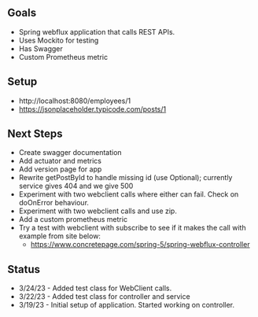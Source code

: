 
## Goals
* Spring webflux application that calls REST APIs.  
* Uses Mockito for testing
* Has Swagger
* Custom Prometheus metric

## Setup
* http://localhost:8080/employees/1
* https://jsonplaceholder.typicode.com/posts/1

## Next Steps
* Create swagger documentation
* Add actuator and metrics
* Add version page for app
* Rewrite getPostById to handle missing id (use Optional); currently service gives 404 and we give 500
* Experiment with two webclient calls where either can fail.  Check on doOnError behaviour.
* Experiment with two webclient calls and use zip.
* Add a custom prometheus metric
* Try a test with webclient with subscribe to see if it makes the call with example from site below:
  * https://www.concretepage.com/spring-5/spring-webflux-controller

## Status
* 3/24/23 - Added test class for WebClient calls.
* 3/22/23 - Added test class for controller and service
* 3/19/23 - Initial setup of application.  Started working on controller.